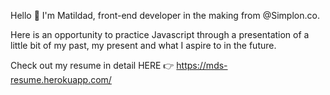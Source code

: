 Hello 👋
I'm Matildad, front-end developer in the making from @Simplon.co. 

Here is an opportunity to practice Javascript through a presentation of a little bit of my past, my present and what I aspire to in the future. 

Check out my resume in detail HERE 👉 https://mds-resume.herokuapp.com/


